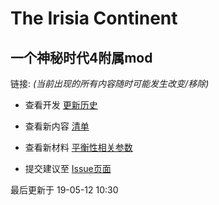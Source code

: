 # The Irisia Continent

## 一个神秘时代4附属mod

链接:
_(当前出现的所有内容随时可能发生改变/移除)_

* 查看开发 [更新历史](https://github.com/351768593/MinecraftTheIrisiaContinent/blob/master/版本历史%20changelog.txt)

* 查看新内容 [清单](https://github.com/351768593/MinecraftTheIrisiaContinent/blob/master/清单%20list.md)

* 查看新材料 [平衡性相关参数](https://github.com/351768593/MinecraftTheIrisiaContinent/blob/master/平衡性参数.md)

* 提交建议至 [Issue页面](https://github.com/351768593/MinecraftTheIrisiaContinent/issues)

最后更新于 19-05-12 10:30